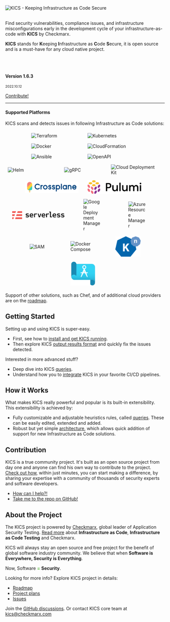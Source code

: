 <div class="row" >
    <div class="col-6 text-center" >
        <img alt="KICS - Keeping Infrastructure as Code Secure" src="img/logo/kics-logo-docs.png" width="250">
        <br/>
         <br/>
        <p>Find security vulnerabilities, compliance issues, and infrastructure misconfigurations early in the development cycle of your infrastructure-as-code with <b>KICS</b> by Checkmarx.</p>
        <p><b>KICS</b> stands for <b>K</b>eeping <b>I</b>nfrastructure as <b>C</b>ode <b>S</b>ecure, it is open source and is a must-have for any cloud native project.</p>
    </div>
    <div class="col-6 text-center">
        <br/><br/>
        <h4>Version 1.6.3</h4>
        <p style="font-size:8pt">2022.10.12<p>
        <a class="btn btn-outline-success"  href="https://docs.kics.io/latest/CONTRIBUTING">Contribute!</a>
    </div>
</div>

---

#### Supported Platforms

KICS scans and detects issues in following Infrastructure as Code solutions:

<div style="display:flex;flex:1;flex-wrap:wrap;align-items:center;justify-content:center">
<div style="min-width:150;flex:0 0 25%;display:flex;align-items:center;justify-content:center;margin:8px">
        <img alt="Terraform" src="img/logo-terraform.png" width="150" style="min-width:150px">&nbsp;&nbsp;&nbsp;
</div>
<div style="min-width:150;flex:0 0 25%;display:flex;align-items:center;justify-content:center;margin:8px">
        <img alt="Kubernetes" src="img/logo-k8s.png"  width="150" style="min-width:150px">&nbsp;&nbsp;&nbsp;
</div>
<div style="min-width:150;flex:0 0 25%;display:flex;align-items:center;justify-content:center;margin:8px">
        <img alt="Docker" src="img/logo-docker.png"  width="150" style="min-width:150px">&nbsp;&nbsp;&nbsp;
</div>
<div style="min-width:150;flex:0 0 25%;display:flex;align-items:center;justify-content:center;margin:8px">
        <img alt="CloudFormation" src="img/logo-cf.png"  width="150" style="min-width:150px">&nbsp;&nbsp;&nbsp;
</div>
<div style="min-width:150;flex:0 0 25%;display:flex;align-items:center;justify-content:center;margin:8px">
        <img alt="Ansible" src="img/logo-ansible.png"  width="150" style="min-width:150px">&nbsp;&nbsp;&nbsp;
</div>
<div style="min-width:150;flex:0 0 25%;display:flex;align-items:center;justify-content:center;margin:8px">
        <img alt="OpenAPI" src="img/logo-openapi.png"  width="150" style="min-width:150px">&nbsp;&nbsp;&nbsp;
</div>
<div style="min-width:150;flex:0 0 25%;display:flex;align-items:center;justify-content:center;margin:8px">
        <img alt="Helm" src="img/logo-helm.png"  width="150" style="min-width:150px">&nbsp;&nbsp;&nbsp;
</div>
<div style="min-width:120;flex:0 0 25%;display:flex;align-items:center;justify-content:center;margin:8px">
        <img alt="gRPC" src="img/logo-grpc.png"  width="120" style="min-width:120px">&nbsp;&nbsp;&nbsp;
</div>
<div style="min-width:150;flex:0 0 25%;display:flex;align-items:center;justify-content:center;margin:8px">
        <img alt="Cloud Deployment Kit" src="img/logo-cdk.png"  width="150" style="min-width:150px">&nbsp;&nbsp;&nbsp;
</div>
<div style="min-width:80;flex:0 0 25%;display:flex;align-items:center;justify-content:center;margin:8px">
        <img alt="Crossplane" src="img/logo-crossplane.png"  width="170" style="min-width:170px">&nbsp;&nbsp;&nbsp;
</div>
<div style="min-width:80;flex:0 0 25%;display:flex;align-items:center;justify-content:center;margin:8px">
        <img alt="Pulumi" src="img/logo-pulumi.png"  width="170" style="min-width:170px">&nbsp;&nbsp;&nbsp;
</div>
<div style="min-width:80;flex:0 0 25%;display:flex;align-items:center;justify-content:center;margin:8px">
        <img alt="ServerlessFW" src="img/logo-serverlessfw.png"  width="170" style="min-width:170px">&nbsp;&nbsp;&nbsp;
</div>
<div style="min-width:55;flex:0 0 25%;display:flex;align-items:center;justify-content:center;margin:8px">
        <img alt="Google Deployment Manager" src="img/logo-gdm.png"  width="55" style="min-width:55px">&nbsp;&nbsp;&nbsp;
</div>
<div style="min-width:55;flex:0 0 25%;display:flex;align-items:center;justify-content:center;margin:8px">
        <img alt="Azure Resource Manager" src="img/logo-arm.png"  width="55" style="min-width:55px">&nbsp;&nbsp;&nbsp;
</div>
<div style="min-width:55;flex:0 0 25%;display:flex;align-items:center;justify-content:center;margin:8px">
        <img alt="SAM" src="img/logo-sam.png"  width="55" style="min-width:55px">&nbsp;&nbsp;&nbsp;
</div>
<div style="min-width:80;flex:0 0 25%;display:flex;align-items:center;justify-content:center;margin:8px">
        <img alt="Docker Compose" src="img/logo-dockercompose.png"  width="80" style="min-width:80px">&nbsp;&nbsp;&nbsp;
</div>
<div style="min-width:80;flex:0 0 25%;display:flex;align-items:center;justify-content:center;margin:8px">
        <img alt="Knative" src="img/logo-knative.png"  width="80" style="min-width:80px">&nbsp;&nbsp;&nbsp;
</div>
<div style="min-width:80;flex:0 0 25%;display:flex;align-items:center;justify-content:center;margin:8px">
        <img alt="Azure Blueprints" src="img/logo-azure-blueprints.png"  width="80" style="min-width:80px">&nbsp;&nbsp;&nbsp;
</div>
</div>

Support of other solutions, such as Chef, and of additional cloud providers are on the [roadmap](roadmap.md).

## Getting Started

Setting up and using KICS is super-easy.

-   First, see how to [install and get KICS running](getting-started.md).
-   Then explore KICS [output results format](results.md) and quickly fix the issues detected.

Interested in more advanced stuff?

-   Deep dive into KICS [queries](queries.md).
-   Understand how you to [integrate](integrations.md) KICS in your favorite CI/CD pipelines.

## How it Works

What makes KICS really powerful and popular is its built-in extensibility. This extensibility is achieved by:

-   Fully customizable and adjustable heuristics rules, called [queries](queries.md). These can be easily edited, extended and added.
-   Robust but yet simple [architecture](architecture.md), which allows quick addition of support for new Infrastructure as Code solutions.

## Contribution

KICS is a true community project. It's built as an open source project from day one and anyone can find his own way to contribute to the project.
[Check out how](CONTRIBUTING.md), within just minutes, you can start making a difference, by sharing your expertise with a community of thousands of security experts and software developers.

-   [How can I help?!](CONTRIBUTING.md)
-   <a href="https://github.com/Checkmarx/kics/" target="_blank">Take me to the repo on GitHub!</a>

## About the Project

The KICS project is powered by <a href="https://www.checkmarx.com/" target="_blank">Checkmarx</a>, global leader of Application Security Testing.
[Read more](about.md) about **Infrastructure as Code**, **Infrastructure as Code Testing** and Checkmarx.

KICS will always stay an open source and free project for the benefit of global software industry community.
We believe that when **Software is Everywhere, Security is Everything**.

Now, Software <span style="color: #5FBB46">**=**</span> **Security**.

Looking for more info? Explore KICS project in details:

-   [Roadmap](roadmap.md)
-   <a href="https://github.com/Checkmarx/kics/projects" target="_blank">Project plans</a>
-   <a href="https://github.com/Checkmarx/kics/issues" target="_blank">Issues</a>

Join the <a href="https://github.com/Checkmarx/kics/discussions" target="_blank">GitHub discussions</a>.
Or contact KICS core team at [kics@checkmarx.com](mailto:kics@checkmarx.com)
